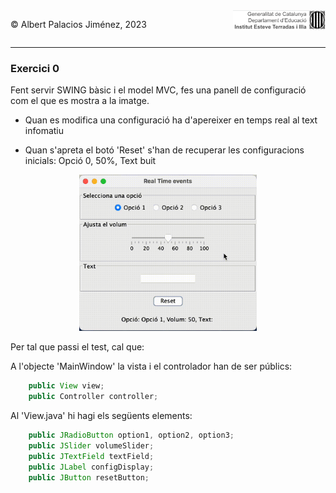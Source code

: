 <div style="display: flex; width: 100%;">
    <div style="flex: 1; padding: 0px;">
        <p>© Albert Palacios Jiménez, 2023</p>
    </div>
    <div style="flex: 1; padding: 0px; text-align: right;">
        <img src="../../assets/ieti.png" height="32" alt="Logo de IETI" style="max-height: 32px;">
    </div>
</div>
<hr/>

### Exercici 0

Fent servir SWING bàsic i el model MVC, fes una panell de configuració com el que es mostra a la imatge.

* Quan es modifica una configuració ha d'apereixer en temps real al text infomatiu

* Quan s'apreta el botó 'Reset' s'han de recuperar les configuracions inicials: Opció 0, 50%, Text buit


<center><img src="./captura.gif" height="250" alt="Calculadora" style="max-height: 250px;"></center>


Per tal que passi el test, cal que:

A l'objecte 'MainWindow' la vista i el controlador han de ser públics:

```java
    public View view;
    public Controller controller;
```

Al 'View.java' hi hagi els següents elements:

```java
    public JRadioButton option1, option2, option3;
    public JSlider volumeSlider;
    public JTextField textField; 
    public JLabel configDisplay;
    public JButton resetButton;
```